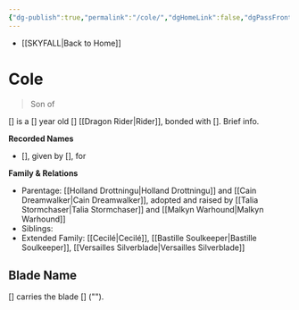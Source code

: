 ```yaml
---
{"dg-publish":true,"permalink":"/cole/","dgHomeLink":false,"dgPassFrontmatter":false}
---
```


- [[SKYFALL|Back to Home]]

# Cole
>Son of

[] is a [] year old [] [[Dragon Rider|Rider]], bonded with []. Brief info.

**Recorded Names**
- [], given by [], for 

**Family & Relations**
- Parentage: [[Holland Drottningu|Holland Drottningu]] and [[Cain Dreamwalker|Cain Dreamwalker]], adopted and raised by [[Talia Stormchaser|Talia Stormchaser]] and [[Malkyn Warhound|Malkyn Warhound]]
- Siblings: 
- Extended Family: [[Cecilé|Cecilé]], [[Bastille Soulkeeper|Bastille Soulkeeper]], [[Versailles Silverblade|Versailles Silverblade]]

## Blade Name
[] carries the blade [] (""). 